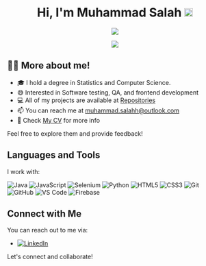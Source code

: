 <h1 align="center">Hi, I'm Muhammad Salah <img src="https://media.giphy.com/media/hvRJCLFzcasrR4ia7z/giphy.gif" width="20"></h1>

<p align="center">
  <a href="https://github.com/jaypavasiya"><img src="https://readme-typing-svg.herokuapp.com?lines=Software+Test+Engineer;ISTQB-FL%20|%20ISTQB-AT%20%20Certified%20&center=true&width=500&height=50"></a>
</p>


<div align="center">
  <img src= "https://media.giphy.com/media/HteV6g0QTNxp6/giphy.gif?cid=790b761190b6p455fgcksdudql07ymbfwd8eh0s9y6wpuxf7&ep=v1_gifs_search&rid=giphy.gif&ct=g"></img>
</div>

## 👨‍💻 More about me!

- 🎓 I hold a degree in Statistics and Computer Science.
- :sweat_smile: Interested in Software testing, QA, and frontend development
- 💻 All of my projects are available at [Repositories](https://github.com/muhammadsalah7?tab=repositories)
- 📫 You can reach me at muhammad.salahh@outlook.com
- 📄 Check [My CV](https://drive.google.com/file/d/1cInz14VO83tJpybxJ0ZtMTTPmDY9id6d/view?usp=sharing) for more info

Feel free to explore them and provide feedback!



## Languages and Tools

I work with:

![Java](https://img.shields.io/badge/-Java-007396?style=flat-square&logo=java&logoColor=white)
![JavaScript](https://img.shields.io/badge/-JavaScript-F7DF1E?style=flat-square&logo=javascript&logoColor=black)
![Selenium](https://img.shields.io/badge/-Selenium-43B02A?style=flat-square&logo=selenium&logoColor=white)
![Python](https://img.shields.io/badge/-Python-3776AB?style=flat-square&logo=python&logoColor=white)
![HTML5](https://img.shields.io/badge/-HTML5-E34F26?style=flat-square&logo=html5&logoColor=white)
![CSS3](https://img.shields.io/badge/-CSS3-1572B6?style=flat-square&logo=css3&logoColor=white)
![Git](https://img.shields.io/badge/-Git-F05032?style=flat-square&logo=git&logoColor=white)
![GitHub](https://img.shields.io/badge/-GitHub-181717?style=flat-square&logo=github&logoColor=white)
![VS Code](https://img.shields.io/badge/-VS%20Code-007ACC?style=flat-square&logo=visual-studio-code&logoColor=white)
![Firebase](https://img.shields.io/badge/-Firebase-FFCA28?style=flat-square&logo=firebase&logoColor=black)

## Connect with Me
You can reach out to me via:
- [![LinkedIn](https://img.shields.io/badge/-LinkedIn-0077B5?style=flat-square&logo=linkedin&logoColor=white)](https://www.linkedin.com/in/muhammad-salah-b64315204/)
  
Let's connect and collaborate!
